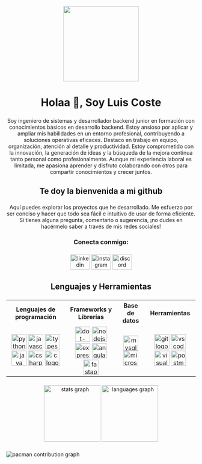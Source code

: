 <div align="center">
  <img height="200" src="https://media4.giphy.com/media/v1.Y2lkPTc5MGI3NjExcW8zaXo5c2wwa21wNmU4aHk3c3FibGpyc3ByYmlpa3k5ZWU4bGZxeiZlcD12MV9pbnRlcm5hbF9naWZfYnlfaWQmY3Q9Zw/f4ztZcdm9Fi90vL4Zd/giphy.gif"  />
</div>

###

<h1 align="center">Holaa 👋, Soy Luis Coste</h1>

###

<p align="center">Soy ingeniero de sistemas y desarrollador backend junior en formación con conocimientos básicos en desarrollo backend. Estoy ansioso por aplicar y ampliar mis habilidades en un entorno profesional, contribuyendo a soluciones operativas eficaces. Destaco en trabajo en equipo, organización, atención al detalle y productividad. Estoy comprometido con la innovación, la generación de ideas y la búsqueda de la mejora continua tanto personal como profesionalmente. Aunque mi experiencia laboral es limitada, me apasiona aprender y disfruto colaborando con otros para compartir conocimientos y crecer juntos.</p>

###

<h2 align="center">Te doy la bienvenida a mi github</h2>

###

<p align="center">Aquí puedes explorar los proyectos que he desarrollado. Me esfuerzo por ser conciso y hacer que todo sea fácil e intuitivo de usar de forma eficiente. Si tienes alguna pregunta, comentario o sugerencia, ¡no dudes en hacérmelo saber a través de mis redes sociales!</p>

###

<h3 align="center">Conecta conmigo:</h3>

###

<div align="center">
  <img src="https://raw.githubusercontent.com/maurodesouza/profile-readme-generator/master/src/assets/icons/social/linkedin/default.svg" width="52" height="40" alt="linkedin logo"  />
  <img src="https://raw.githubusercontent.com/maurodesouza/profile-readme-generator/master/src/assets/icons/social/instagram/default.svg" width="52" height="40" alt="instagram logo"  />
  <img src="https://raw.githubusercontent.com/maurodesouza/profile-readme-generator/master/src/assets/icons/social/discord/default.svg" width="52" height="40" alt="discord logo"  />
</div>

###

<h2 align="center">Lenguajes y Herramientas</h2>

###

<div align="center">
  <table>
    <tr align="center">
      <th>Lenguajes de programación</th>
      <th>Frameworks y Librerías</th>
      <th>Base de datos</th>
      <th>Herramientas</th>
    </tr>
    <tr align="center">
      <td>
        <img src="https://cdn.jsdelivr.net/gh/devicons/devicon/icons/python/python-original.svg" height="40" alt="python logo"  />
        <img src="https://cdn.jsdelivr.net/gh/devicons/devicon/icons/javascript/javascript-original.svg" height="40" alt="javascript logo"  />
        <img src="https://cdn.jsdelivr.net/gh/devicons/devicon/icons/typescript/typescript-original.svg" height="40" alt="typescript logo"  />
        <img src="https://cdn.jsdelivr.net/gh/devicons/devicon/icons/java/java-original.svg" height="40" alt="java logo"  />
        <img src="https://cdn.jsdelivr.net/gh/devicons/devicon/icons/csharp/csharp-original.svg" height="40" alt="csharp logo"  />
        <img src="https://cdn.jsdelivr.net/gh/devicons/devicon/icons/c/c-original.svg" height="40" alt="c logo"  />
      </td>
      <td>
        <img src="https://cdn.jsdelivr.net/gh/devicons/devicon/icons/dot-net/dot-net-plain-wordmark.svg" height="40" alt="dot-net logo"  />
        <img src="https://cdn.simpleicons.org/nodedotjs/339933" height="40" alt="nodejs logo"  />
        <img src="https://skillicons.dev/icons?i=express" height="40" alt="express logo"  />
        <img src="https://cdn.simpleicons.org/angular/DD0031" height="40" alt="angularjs logo"  />
        <img src="https://cdn.simpleicons.org/fastapi/009688" height="40" alt="fastapi logo"  />
      </td>
      <td>
        <img src="https://cdn.jsdelivr.net/gh/devicons/devicon/icons/mysql/mysql-original.svg" height="40" alt="mysql logo"  />
        <img src="https://cdn.jsdelivr.net/gh/devicons/devicon/icons/microsoftsqlserver/microsoftsqlserver-plain.svg" height="40" alt="microsoftsqlserver logo"  />
      </td>
      <td>
        <img src="https://cdn.jsdelivr.net/gh/devicons/devicon/icons/git/git-original.svg" height="40" alt="git logo"  />
        <img src="https://cdn.jsdelivr.net/gh/devicons/devicon/icons/vscode/vscode-original.svg" height="40" alt="vscode logo"  />
        <img src="https://cdn.jsdelivr.net/gh/devicons/devicon/icons/visualstudio/visualstudio-plain.svg" height="40" alt="visualstudio logo"  />
        <img src="https://cdn.simpleicons.org/postman/FF6C37" height="40" alt="postman logo"  />
      </td>
    </tr>
  </table>
</div>

###

<div align="center">
  <img src="https://github-readme-stats.vercel.app/api?username=luisfcostec&hide_title=false&hide_rank=false&show_icons=true&include_all_commits=true&count_private=true&disable_animations=false&theme=dracula&locale=en&hide_border=false&order=1" height="150" alt="stats graph"  />
  <img src="https://github-readme-stats.vercel.app/api/top-langs?username=luisfcostec&locale=en&hide_title=false&layout=compact&card_width=320&langs_count=5&theme=dracula&hide_border=false&order=2" height="150" alt="languages graph"  />
</div>

###

<picture>
  <source media="(prefers-color-scheme: dark)" srcset="https://raw.githubusercontent.com/luisfcostec/luisfcostec/output/pacman-contribution-graph-dark.svg">
  <source media="(prefers-color-scheme: light)" srcset="https://raw.githubusercontent.com/luisfcostec/luisfcostec/output/pacman-contribution-graph.svg">
  <img alt="pacman contribution graph" src="https://raw.githubusercontent.com/luisfcostec/luisfcostec/output/pacman-contribution-graph.svg">
</picture>

###

